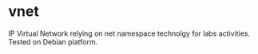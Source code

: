 # vnet
IP Virtual Network relying on net namespace technolgy for labs activities.
Tested on Debian platform.
